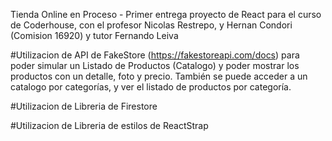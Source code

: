Tienda Online en Proceso - Primer entrega proyecto de React para el curso de Coderhouse, 
con el profesor Nicolas Restrepo, y Hernan Condori (Comision 16920) y tutor Fernando Leiva

#Utilizacion de API de FakeStore (https://fakestoreapi.com/docs)
para poder simular un Listado de Productos (Catalogo) y poder mostrar los productos con un detalle, foto y precio. 
También se puede acceder a un catalogo por categorías, y ver el listado de productos por categoría. 


#Utilizacion de Libreria de Firestore

#Utilizacion de Libreria de estilos de ReactStrap